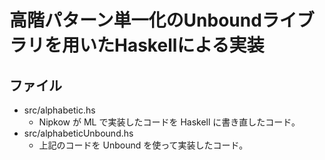 高階パターン単一化のUnboundライブラリを用いたHaskellによる実装
===

## ファイル
- src/alphabetic.hs
  - Nipkow が ML で実装したコードを Haskell に書き直したコード。
- src/alphabeticUnbound.hs
  - 上記のコードを Unbound を使って実装したコード。

